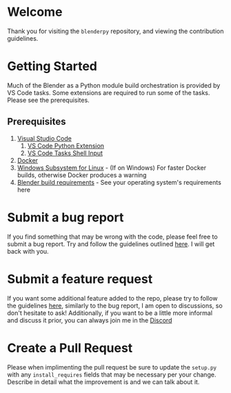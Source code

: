 # Welcome
Thank you for visiting the `blenderpy` repository, and viewing the contribution guidelines.

# Getting Started

Much of the Blender as a Python module build orchestration is provided by VS Code tasks. Some extensions are required to run some of the tasks. Please see the prerequisites.

## Prerequisites

1. [Visual Studio Code](https://code.visualstudio.com/)
    1. [VS Code Python Extension](https://marketplace.visualstudio.com/items?itemName=ms-python.python)
    2. [VS Code Tasks Shell Input](https://marketplace.visualstudio.com/items?itemName=augustocdias.tasks-shell-input)
2. [Docker](https://www.docker.com/)
3. [Windows Subsystem for Linux](https://docs.microsoft.com/en-us/windows/wsl/install-win10) - (If on Windows) For faster Docker builds, otherwise Docker produces a warning
4. [Blender build requirements](https://wiki.blender.org/wiki/Building_Blender) - See your operating system's requirements here

# Submit a bug report

If you find something that may be wrong with the code, please feel free to submit a bug report. Try and follow the guidelines outlined [here](https://github.com/TylerGubala/blenderpy/blob/master/.github/ISSUE_TEMPLATE/bug_report.md). I will get back with you.

# Submit a feature request

If you want some additional feature added to the repo, please try to follow the guidelines [here](https://github.com/TylerGubala/blenderpy/blob/master/.github/ISSUE_TEMPLATE/feature_request.md), similarly to the bug report, I am open to discussions, so don't hesitate to ask! Additionally, if you want to be a little more informal and discuss it prior, you can always join me in the [Discord](https://discord.gg/d5qqhzK)

# Create a Pull Request

Please when implimenting the pull request be sure to update the `setup.py` with any `install_requires` fields that may be necessary per your change. Describe in detail what the improvement is and we can talk about it.
